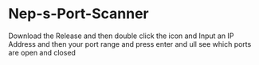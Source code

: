 # Nep-s-Port-Scanner

Download the Release and then double click the icon and Input an IP Address and then your port range and press enter and ull see which ports are open and closed
